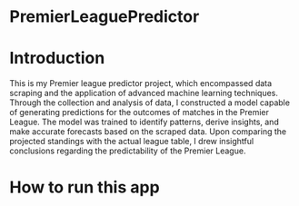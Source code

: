 ﻿# PremierLeaguePredictor

# Introduction
This is my Premier league predictor project, which encompassed data scraping and the application of advanced machine learning techniques. Through the collection and analysis of data, I constructed a model capable of generating predictions for the outcomes of matches in the Premier League. The model was trained to identify patterns, derive insights, and make accurate forecasts based on the scraped data. Upon comparing the projected standings with the actual league table, I drew insightful conclusions regarding the predictability of the Premier League.

# How to run this app

 
